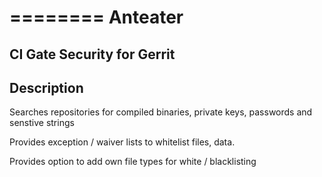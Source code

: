 ========
Anteater
========

CI Gate Security for Gerrit
---------------------------

Description
-----------

Searches repositories for compiled binaries, private keys, passwords and senstive strings

Provides exception / waiver lists to whitelist files, data.

Provides option to add own file types for white / blacklisting
